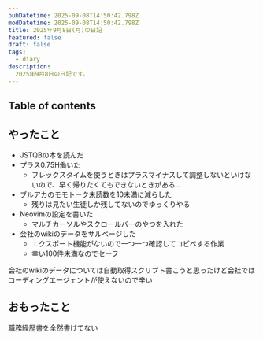 ```yaml
---
pubDatetime: 2025-09-08T14:50:42.798Z
modDatetime: 2025-09-08T14:50:42.798Z
title: 2025年9月8日(月)の日記
featured: false
draft: false
tags:
  - diary
description:
  2025年9月8日の日記です。
---
```


## Table of contents

## やったこと

- JSTQBの本を読んだ
- プラス0.75H働いた
    - フレックスタイムを使うときはプラスマイナスして調整しないといけないので、早く帰りたくてもできないときがある…
- ブルアカのモモトーク未読数を10未満に減らした
    - 残りは見たい生徒しか残してないのでゆっくりやる
- Neovimの設定を書いた
    - マルチカーソルやスクロールバーのやつを入れた
- 会社のwikiのデータをサルベージした
    - エクスポート機能がないので一つ一つ確認してコピペする作業
    - 幸い100件未満なのでセーフ

会社のwikiのデータについては自動取得スクリプト書こうと思ったけど会社ではコーディングエージェントが使えないので辛い

## おもったこと

職務経歴書を全然書けてない


